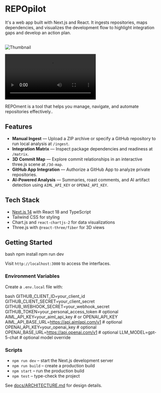 
# REPOpilot

It's a web app built with Next.js and React. 
It ingests repositories, maps dependencies, and visualizes the development flow to highlight integration gaps and develop an action plan.

<br>![Thumbnail](https://github.com/user-attachments/assets/e50aa530-2758-4983-bddb-9901d30566d3)

<video src='https://github.com/user-attachments/assets/46a9c589-bf2b-4f32-8ef3-13046b2ede34'>Demo Video</video>
<br>

<!--![Thumbnail](https://github.com/user-attachments/assets/faaf13e7-c221-4249-83a2-d0936fd49e40)-->
REPOment is a tool that helps you manage, navigate, and automate repositories effectively.. 

<!--
├── .env
├── .gitignore
├── README.md
├── app
    ├── 3d-map
    │   └── page.tsx
    ├── api
    │   ├── code
    │   │   └── [...name]
    │   │   │   └── route.ts
    │   ├── components
    │   │   └── route.ts
    │   ├── github
    │   │   ├── auth
    │   │   │   └── route.ts
    │   │   ├── branches
    │   │   │   └── route.ts
    │   │   ├── callback
    │   │   │   └── route.ts
    │   │   ├── commit
    │   │   │   └── route.ts
    │   │   ├── commits
    │   │   │   └── route.ts
    │   │   ├── contents
    │   │   │   └── route.ts
    │   │   ├── logout
    │   │   │   └── route.ts
    │   │   ├── repos
    │   │   │   └── route.ts
    │   │   └── webhook
    │   │   │   └── route.ts
    │   ├── ingest
    │   │   └── route.ts
    │   ├── oint
    │   │   ├── apply
    │   │   │   └── route.ts
    │   │   ├── create
    │   │   │   └── route.ts
    │   │   ├── state.ts
    │   │   └── summary
    │   │   │   └── route.ts
    │   ├── roaster
    │   │   ├── fix
    │   │   │   └── route.ts
    │   │   └── route.ts
    │   └── vibe-killer
    │   │   └── route.ts
    ├── globals.css
    ├── ingest
    │   └── page.tsx
    ├── layout.tsx
    ├── matrix
    │   └── page.tsx
    ├── page.tsx
    ├── roaster
    │   └── page.tsx
    ├── toolset
    │   └── page.tsx
    └── vibe-killer
    │   └── page.tsx
├── components
    ├── AnimatedLogo.tsx
    ├── AuthControls.tsx
    ├── DocsUploader.tsx
    ├── EvilEyes.tsx
    ├── HexBackground.tsx
    ├── OintCreationFlow.tsx
    └── TopNav.tsx
├── docs
    ├── ARCHITECTURE.md
    └── LICENSE.md
├── lib
    ├── docsState.ts
    ├── github.ts
    ├── openai.ts
    ├── roasterState.ts
    ├── toolsetState.ts
    ├── types.oint.ts
    └── ui.tsx
├── next-env.d.ts
├── next.config.js
├── package-lock.json
├── package.json
├── postcss.config.js
├── public
    ├── OINTment_logo_vert.svg
    ├── aimlapi.svg
    ├── favicon.svg
    ├── gpt5-face.svg
    └── logos
    │   ├── aimlapi.svg
    │   ├── github.svg
    │   ├── nextjs.svg
    │   ├── openai.svg
    │   ├── redis.svg
    │   ├── sentry.svg
    │   ├── supabase.svg
    │   └── vercel.svg
├── tailwind.config.js
└── tsconfig.json

-->


## Features

- **Manual Ingest** &mdash; Upload a ZIP archive or specify a GitHub repository to run local analysis at `/ingest`.
- **Integration Matrix** &mdash; Inspect package dependencies and readiness at `/matrix`.
- **3D Commit Map** &mdash; Explore commit relationships in an interactive three.js scene at `/3d-map`.
- **GitHub App Integration** &mdash; Authorize a GitHub App to analyze private repositories.
- **AI‑Powered Analysis** &mdash; Summaries, roast comments, and AI artifact detection using `AIML_API_KEY` or `OPENAI_API_KEY`.

## Tech Stack

- [Next.js 14](https://nextjs.org) with React 18 and TypeScript
- Tailwind CSS for styling
- Chart.js and `react-chartjs-2` for data visualizations
- Three.js with `@react-three/fiber` for 3D views

## Getting Started

bash
npm install
npm run dev


Visit `http://localhost:3000` to access the interfaces.

### Environment Variables

Create a `.env.local` file with:

bash
GITHUB_CLIENT_ID=your_client_id
GITHUB_CLIENT_SECRET=your_client_secret
GITHUB_WEBHOOK_SECRET=your_webhook_secret
GITHUB_TOKEN=your_personal_access_token # optional
AIML_API_KEY=your_aiml_api_key          # or OPENAI_API_KEY
AIML_API_BASE_URL=https://api.aimlapi.com/v1 # optional
OPENAI_API_KEY=your_openai_key          # optional
OPENAI_BASE_URL=https://api.openai.com/v1 # optional
LLM_MODEL=gpt-5-chat                    # optional model override


### Scripts

- `npm run dev` &ndash; start the Next.js development server
- `npm run build` &ndash; create a production build
- `npm start` &ndash; run the production build
- `npm test` &ndash; type-check the project

See [docs/ARCHITECTURE.md](docs/ARCHITECTURE.md) for design details.



